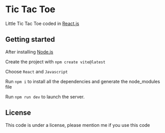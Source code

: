 # Tic Tac Toe

Little Tic Tac Toe coded in [React.js](https://react.dev/)


## Getting started

After installing [Node.js](https://nodejs.org/fr)

Create the project with `npm create vite@latest`

Choose `React` and `Javascript`

Run `npm i` to install all the dependencies and generate the node_modules file

Run `npm run dev` to launch the server.

## License

This code is under a license, please mention me if you use this code

